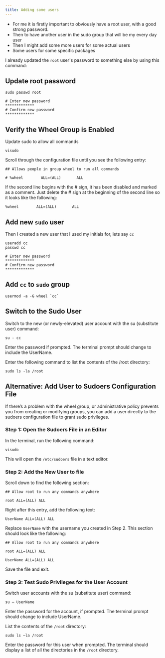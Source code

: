 ```yaml
---
title: Adding some users
---
```

<script type="text/javascript">(function(w,s){var e=document.createElement("script");e.type="text/javascript";e.async=true;e.src="https://cdn.pagesense.io/js/webally/f2527eebee974243853bcd47b32631f4.js";var x=document.getElementsByTagName("script")[0];x.parentNode.insertBefore(e,x);})(window,"script");</script>

- For me it is firstly important to obviously have a root user, with a good strong password.
- Then to have another user in the sudo group that will be my every day user
- Then I might add some more users for some actual users
- Some users for some specific packages

I already updated the `root` user's password to something else by using this command:

## Update root password

```shell
sudo passwd root

# Enter new password
*************
# Confirm new password
*************
```

## Verify the Wheel Group is Enabled

Update sudo to allow all commands

```shell
visudo
```

Scroll through the configuration file until you see the following entry:

```shell
## Allows people in group wheel to run all commands

# %wheel        ALL=(ALL)       ALL
```

If the second line begins with the # sign, it has been disabled and marked as a comment. Just delete the # sign at the beginning of the second line so it looks like the following:

```shell
%wheel        ALL=(ALL)       ALL
```

## Add new `sudo` user

Then I created a new user that I used my initials for, lets say `cc`

```shell
useradd cc
passwd cc

# Enter new password
*************
# Confirm new password
*************
```

## Add `cc` to `sudo` group

```shell
usermod -a -G wheel `cc`
```

## Switch to the Sudo User

Switch to the new (or newly-elevated) user account with the su (substitute user) command:

```shell
su - cc
```

Enter the password if prompted. The terminal prompt should change to include the UserName.

Enter the following command to list the contents of the /root directory:

```shell
sudo ls -la /root
```

## Alternative: Add User to Sudoers Configuration File

If there’s a problem with the wheel group, or administrative policy prevents you from creating or modifying groups, you can add a user directly to the sudoers configuration file to grant sudo privileges.

### Step 1: Open the Sudoers File in an Editor

In the terminal, run the following command:

```shell
visudo
```

This will open the `/etc/sudoers` file in a text editor.

### Step 2: Add the New User to file

Scroll down to find the following section:

```shell
## Allow root to run any commands anywhere

root ALL=(ALL) ALL
```

Right after this entry, add the following text:

```shell
UserName ALL=(ALL) ALL
```

Replace `UserName` with the username you created in Step 2. This section should look like the following:

```shell
## Allow root to run any commands anywhere

root ALL=(ALL) ALL

UserName ALL=(ALL) ALL
```

Save the file and exit.

### Step 3: Test Sudo Privileges for the User Account

Switch user accounts with the su (substitute user) command:

```shell
su — UserName
```

Enter the password for the account, if prompted. The terminal prompt should change to include UserName.

List the contents of the `/root` directory:

```shell
sudo ls —la /root
```

Enter the password for this user when prompted. The terminal should display a list of all the directories in the `/root` directory.
